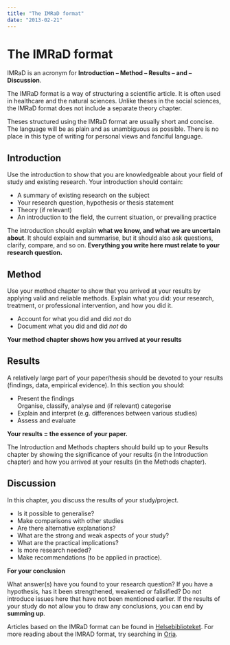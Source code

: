 ```yaml
---
title: "The IMRaD format"
date: "2013-02-21"
---
```


# The IMRaD format

IMRaD is an acronym for **Introduction – Method – Results – and – Discussion**.

The IMRaD format is a way of structuring a scientific article. It is often used in healthcare and the natural sciences. Unlike theses in the social sciences, the IMRaD format does not include a separate theory chapter.

Theses structured using the IMRaD format are usually short and concise. The language will be as plain and as unambiguous as possible. There is no place in this type of writing for personal views and fanciful language.

## Introduction

Use the introduction to show that you are knowledgeable about your field of study and existing research. Your introduction should contain:

- A summary of existing research on the subject 
- Your research question, hypothesis or thesis statement
- Theory (if relevant)
- An introduction to the field, the current situation, or prevailing practice

The introduction should explain **what we know, and what we are uncertain about**. It should explain and summarise, but it should also ask questions, clarify, compare, and so on. **Everything you write here must relate to your research question.**

## Method

Use your method chapter to show that you arrived at your results by applying valid and reliable methods. Explain what you did: your research, treatment, or professional intervention, and how you did it.

- Account for what you did and did _not_ do  
- Document what you did and did _not_ do  

**Your method chapter shows how you arrived at your results**

## Results

A relatively large part of your paper/thesis should be devoted to your results (findings, data, empirical evidence). In this section you should:

- Present the findings   
    Organise, classify, analyse and (if relevant) categorise 
- Explain and interpret (e.g. differences between various studies)
- Assess and evaluate 

**Your results = the essence of your paper.** 

The Introduction and Methods chapters should build up to your Results chapter by showing the significance of your results (in the Introduction chapter) and how you arrived at your results (in the Methods chapter).

## Discussion

In this chapter, you discuss the results of your study/project.

- Is it possible to generalise?
- Make comparisons with other studies
- Are there alternative explanations?
- What are the strong and weak aspects of your study?
- What are the practical implications?
- Is more research needed?
- Make recommendations (to be applied in practice).

**For your conclusion** 

What answer(s) have you found to your research question? If you have a hypothesis, has it been strengthened, weakened or falisified? Do not introduce issues here that have not been mentioned earlier. If the results of your study do not allow you to draw any conclusions, you can end by **summing up**.

Articles based on the IMRaD format can be found in [Helsebiblioteket](https://www.helsebiblioteket.no/). For more reading about the IMRAD format, try searching in [Oria](https://www.oria.no/). 
